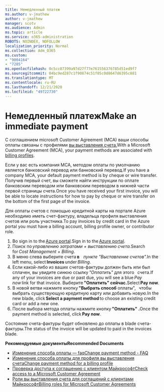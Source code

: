 ```yaml
---
title: Немедленный платеж
ms.author: v-jmathew
author: v-jmathew
manager: scotv
ms.audience: Admin
ms.topic: article
ms.service: o365-administration
ROBOTS: NOINDEX, NOFOLLOW
localization_priority: Normal
ms.collection: Adm_O365
ms.custom:
- "9004164"
- "7285"
ms.openlocfilehash: 0c5cc07399a97d27f77e761556376785d51ed9f7
ms.sourcegitcommit: 04bc9ed287c1f90874c51f05c0d8647d6395c881
ms.translationtype: MT
ms.contentlocale: ru-RU
ms.lasthandoff: 12/21/2020
ms.locfileid: "49722730"
---
```

# <a name="make-an-immediate-payment"></a><span data-ttu-id="9c8df-102">Немедленный платеж</span><span class="sxs-lookup"><span data-stu-id="9c8df-102">Make an immediate payment</span></span>

<span data-ttu-id="9c8df-103">С соглашением microsoft Customer Agreement (MCA) ваши способы оплаты связаны с профилями [вы выставления счета.](https://docs.microsoft.com/azure/billing/billing-how-to-change-credit-card?WT.mc_id=Portal-Microsoft_Azure_Support#change-payment-method-for-a-billing-profile)</span><span class="sxs-lookup"><span data-stu-id="9c8df-103">With a Microsoft Customer Agreement (MCA), your payment methods are associated with [billing profiles](https://docs.microsoft.com/azure/billing/billing-how-to-change-credit-card?WT.mc_id=Portal-Microsoft_Azure_Support#change-payment-method-for-a-billing-profile).</span></span>

<span data-ttu-id="9c8df-104">Если у вас есть компания MCA, методом оплаты по умолчанию является банковский перевод или банковский перевод.</span><span class="sxs-lookup"><span data-stu-id="9c8df-104">If you have a company MCA, your default payment method is by cheque or wire transfer.</span></span> <span data-ttu-id="9c8df-105">Получив первый счет, вы сможете найти инструкции по оплате банковским переводом или банковским переводом в нижней части первой страницы счета.</span><span class="sxs-lookup"><span data-stu-id="9c8df-105">Once you have received your first invoice, you will be able to locate instructions for how to pay by cheque or wire transfer on the bottom of the first page of the invoice.</span></span>

<span data-ttu-id="9c8df-106">Для оплаты счетов с помощью кредитной карты на портале Azure необходимо иметь счет-фактуру, владельца профиля выставления счетов или роль участника.</span><span class="sxs-lookup"><span data-stu-id="9c8df-106">To pay invoices by credit card in the Azure portal you must have a billing account, billing profile owner, or contributor role.</span></span>

1. <span data-ttu-id="9c8df-107">Во sign in to the [Azure portal](https://portal.azure.com/).</span><span class="sxs-lookup"><span data-stu-id="9c8df-107">Sign in to the [Azure portal](https://portal.azure.com/).</span></span>
2. <span data-ttu-id="9c8df-108">Поиск по *управлению затратами + выставлению счета.*</span><span class="sxs-lookup"><span data-stu-id="9c8df-108">Search for *Cost Management + Billing*.</span></span>
3. <span data-ttu-id="9c8df-109">В меню слева выберите счета **в**    *пункте "Выставление счетов".*</span><span class="sxs-lookup"><span data-stu-id="9c8df-109">In the left menu, select **Invoices** under *Billing*.</span></span>
4. <span data-ttu-id="9c8df-110">Если какой-либо из ваших счетов-фактуры должен быть или был сплачен, вы увидите синюю ссылку *"Оплатить"* для этого   счета.</span><span class="sxs-lookup"><span data-stu-id="9c8df-110">If any of your invoices are due or past due, you will see a blue *Pay now* link for that invoice.</span></span> <span data-ttu-id="9c8df-111">Выберите **"Оплатить" сейчас.**</span><span class="sxs-lookup"><span data-stu-id="9c8df-111">Select **Pay now**.</span></span>
5. <span data-ttu-id="9c8df-112">В новой ветви нажмите кнопку **"Выбрать способ** оплаты",   чтобы выбрать существующую кредитную карту или добавить новую.</span><span class="sxs-lookup"><span data-stu-id="9c8df-112">In the new blade, click **Select a payment method** to choose an existing credit card or add a new one.</span></span>
6. <span data-ttu-id="9c8df-113">После выбора метода оплаты нажмите кнопку **"Оплатить" .**</span><span class="sxs-lookup"><span data-stu-id="9c8df-113">Once the payment method is selected, click **Pay now**.</span></span>

<span data-ttu-id="9c8df-114">Состояние счета-фактуры будет обновлено до оплаты в blade счета-фактуры.</span><span class="sxs-lookup"><span data-stu-id="9c8df-114">The status of the invoice will be updated to paid in the invoices blade.</span></span>

<span data-ttu-id="9c8df-115">**Рекомендуемые документы**</span><span class="sxs-lookup"><span data-stu-id="9c8df-115">**Recommended Documents**</span></span>

- [<span data-ttu-id="9c8df-116">Изменение способа оплаты — faq</span><span class="sxs-lookup"><span data-stu-id="9c8df-116">Change payment method - FAQ</span></span>](https://docs.microsoft.com/azure/billing/billing-how-to-change-credit-card?WT.mc_id=Portal-Microsoft_Azure_Support#frequently-asked-questions)
- [<span data-ttu-id="9c8df-117">Изменение способа оплаты для профиля вы выставления счета</span><span class="sxs-lookup"><span data-stu-id="9c8df-117">Change payment method for a billing profile</span></span>](https://docs.microsoft.com/azure/cost-management-billing/manage/change-credit-card?WT.mc_id=Portal-Microsoft_Azure_Support#manage-credit-cards-for-a-microsoft-customer-agreement)
- [<span data-ttu-id="9c8df-118">Проверка доступа к соглашению с клиентом Майкрософт</span><span class="sxs-lookup"><span data-stu-id="9c8df-118">Check access to a Microsoft Customer Agreement</span></span>](https://docs.microsoft.com/azure/cost-management-billing/manage/change-credit-card?WT.mc_id=Portal-Microsoft_Azure_Support%22%20%5Cl%20%22manage-credit-cards-for-a-microsoft-customer-agreement%22%20%5Ct%20%22_blank#check-the-type-of-your-account)
- [<span data-ttu-id="9c8df-119">Роли вы выставления счета для соглашений с клиентами Майкрософт</span><span class="sxs-lookup"><span data-stu-id="9c8df-119">Billing roles for Microsoft Customer Agreements</span></span>](https://docs.microsoft.com/azure/cost-management-billing/manage/understand-mca-roles)
